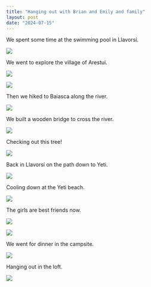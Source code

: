 ```yaml
---
title: "Hanging out with Brian and Emily and family"
layout: post
date: "2024-07-15"
---
```


We spent some time at the swimming pool in Llavorsí.

![](/assets/images/2024/smiths10-49.jpeg)

We went to explore the village of Arestui.

![](/assets/images/2024/smiths10-57.jpeg)

![](/assets/images/2024/smiths11-00.jpeg)

Then we hiked to Baiasca along the river.

![](/assets/images/2024/smiths10-49-2.jpeg)

We built a wooden bridge to cross the river.

![](/assets/images/2024/smiths10-50.jpeg)

Checking out this tree!

![](/assets/images/2024/smiths10-53.jpeg)

Back in Llavorsí on the path down to Yeti.

![](/assets/images/2024/smiths-00001.jpeg)

Cooling down at the Yeti beach.

![](/assets/images/2024/smiths11-02.jpeg)

The girls are best friends now.

![](/assets/images/2024/girlsbbf.jpeg)

![](/assets/images/2024/smiths11-03.jpeg)

We went for dinner in the campsite.

![](/assets/images/2024/smiths-campsite-dinner.jpg)

Hanging out in the loft.

![](/assets/images/2024/smiths11-04.jpeg)
